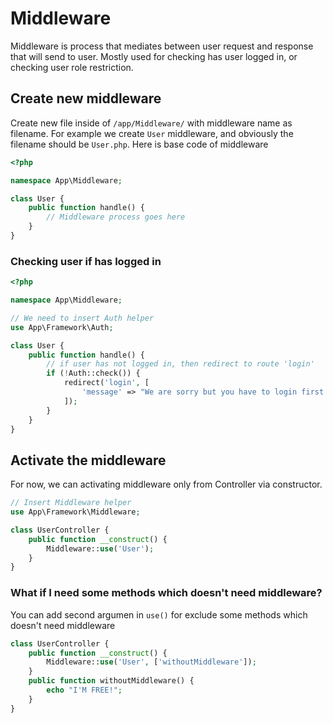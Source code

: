 # Middleware

Middleware is process that mediates between user request and response that will send to user. Mostly used for checking has user logged in, or checking user role restriction.

## Create new middleware

Create new file inside of `/app/Middleware/` with middleware name as filename. For example we create `User` middleware, and obviously the filename should be `User.php`. Here is base code of middleware

```php
<?php

namespace App\Middleware;

class User {
    public function handle() {
        // Middleware process goes here
    }
}
```

### Checking user if has logged in

```php
<?php

namespace App\Middleware;

// We need to insert Auth helper
use App\Framework\Auth;

class User {
    public function handle() {
        // if user has not logged in, then redirect to route 'login'
        if (!Auth::check()) {
            redirect('login', [
                'message' => "We are sorry but you have to login first before accessing this page"
            ]);
        }
    }
}
```

## Activate the middleware

For now, we can activating middleware only from Controller via constructor.

```php
// Insert Middleware helper
use App\Framework\Middleware;

class UserController {
    public function __construct() {
        Middleware::use('User');
    }
}
```

### What if I need some methods which doesn't need middleware?

You can add second argumen in `use()` for exclude some methods which doesn't need middleware

```php
class UserController {
    public function __construct() {
        Middleware::use('User', ['withoutMiddleware']);
    }
    public function withoutMiddleware() {
        echo "I'M FREE!";
    }
}
```
